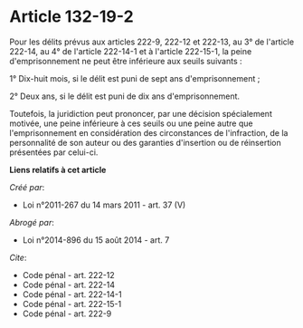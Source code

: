# Article 132-19-2

Pour les délits prévus aux articles 222-9, 222-12 et 222-13, au 3° de l'article 222-14, au 4° de l'article 222-14-1 et à
l'article 222-15-1, la peine d'emprisonnement ne peut être inférieure aux seuils suivants : 

1° Dix-huit mois, si le délit est puni de sept ans d'emprisonnement ; 

2° Deux ans, si le délit est puni de dix ans d'emprisonnement. 

Toutefois, la juridiction peut prononcer, par une décision spécialement motivée, une peine inférieure à ces seuils ou une
peine autre que l'emprisonnement en considération des circonstances de l'infraction, de la personnalité de son auteur ou des
garanties d'insertion ou de réinsertion présentées par celui-ci.

**Liens relatifs à cet article**

_Créé par_:

  - Loi n°2011-267 du 14 mars 2011 - art. 37 (V)

_Abrogé par_:

  - Loi n°2014-896 du 15 août 2014 - art. 7

_Cite_:

  - Code pénal - art. 222-12
  - Code pénal - art. 222-14
  - Code pénal - art. 222-14-1
  - Code pénal - art. 222-15-1
  - Code pénal - art. 222-9
